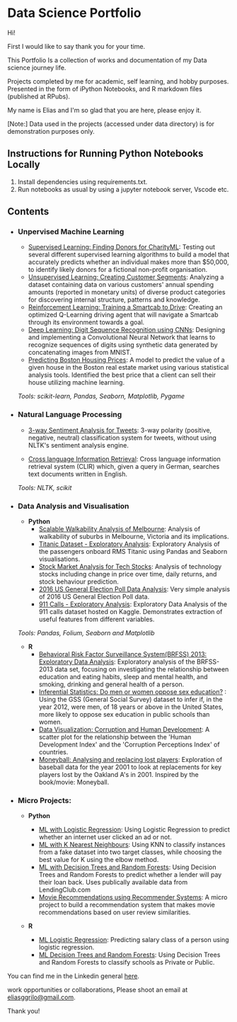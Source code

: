 # Data Science Portfolio

Hi!

First I would like to say thank you for your time.

This Portfolio Is a collection of works and documentation of my Data science journey life. 

Projects completed by me for academic, self learning, and hobby purposes. 
Presented in the form of iPython Notebooks, and R markdown files (published at RPubs).

My name is Elias and I'm so glad that you are here, please enjoy it.

[Note:] Data used in the projects (accessed under data directory) is for demonstration purposes only.

## Instructions for Running Python Notebooks Locally
1. Install dependencies using requirements.txt.
2. Run notebooks as usual by using a jupyter notebook server, Vscode etc.

## Contents

- ###  Unpervised Machine Learning

	
	- [Supervised Learning: Finding Donors for CharityML](): Testing out several different supervised learning algorithms to build a model that accurately predicts whether an individual makes more than $50,000, to identify likely donors for a fictional non-profit organisation.
	- [Unsupervised Learning: Creating Customer Segments](): Analyzing a dataset containing data on various customers' annual spending amounts (reported in monetary units) of diverse product categories for discovering internal structure, patterns and knowledge.
	- [Reinforcement Learning: Training a Smartcab to Drive](): Creating an optimized Q-Learning driving agent that will navigate a Smartcab through its environment towards a goal.
	- [Deep Learning: Digit Sequence Recognition using CNNs]():  Designing and implementing a Convolutional Neural Network that learns to recognize sequences of digits using synthetic data generated by concatenating images from MNIST.
	- [Predicting Boston Housing Prices](): A model to predict the value of a given house in the Boston real estate market using various statistical analysis tools. Identified the best price that a client can sell their house utilizing machine learning.

	_Tools: scikit-learn, Pandas, Seaborn, Matplotlib, Pygame_ 

- ### Natural Language Processing

	- [3-way Sentiment Analysis for Tweets](): 3-way polarity (positive, negative, neutral) classification system for tweets, without using NLTK's sentiment analysis engine.

	- [Cross language Information Retrieval](): Cross language information retrieval system (CLIR) which, given a query in German, searches text documents written in English.

	_Tools: NLTK, scikit_

- ### Data Analysis and Visualisation
	- __Python__
		- [Scalable Walkability Analysis of Melbourne](): Analysis of walkability of suburbs in Melbourne, Victoria and its implications.
		- [Titanic Dataset - Exploratory Analysis](): Exploratory Analysis of the passengers onboard RMS Titanic using Pandas and Seaborn visualisations.
		- [Stock Market Analysis for Tech Stocks](): Analysis of technology stocks including change in price over time, daily returns, and stock behaviour prediction.
		- [2016 US General Election Poll Data Analysis](): Very simple analysis of 2016 US General Election Poll data.
		- [911 Calls - Exploratory Analysis](): Exploratory Data Analysis of the 911 calls dataset hosted on Kaggle. Demonstrates extraction of useful features from different variables.
		
	_Tools: Pandas, Folium, Seaborn and Matplotlib_

	- __R__ 
		- [Behavioral Risk Factor Surveillance System(BRFSS) 2013: Exploratory Data Analysis](): Exploratory analysis of the BRFSS-2013 data set, focusing on investigating the relationship between education and eating habits, sleep and mental health, and smoking, drinking and general health of a person. 
		- [Inferential Statistics: Do men or women oppose sex education?]() : Using the GSS (General Social Survey) dataset to infer if, in the year 2012, were men, of 18 years or above in the United States, more likely to oppose sex education in public schools than women.
		- [Data Visualization: Corruption and Human Development](): A scatter plot for the relationship between the 'Human Development Index' and the 'Corruption Perceptions Index' of countries.
		- [Moneyball: Analysing and replacing lost players](): Exploration of baseball data for the year 2001 to look at replacements for key players lost by the Oakland A's in 2001. Inspired by the book/movie: Moneyball.
	

- ### Micro Projects: 

	- __Python__
		- [ML with Logistic Regression](https://github.com/sajal2692/data-science-portfolio/blob/master/ML%20Micro%20Projects/Machine%20Learning%20with%20Logistic%20Regression.ipynb): Using Logistic Regression to predict whether an internet user clicked an ad or not.
		- [ML with K Nearest Neighbours](): Using KNN to classify instances from a fake dataset into two target classes, while choosing the best value for K using the elbow method.
		- [ML with Decision Trees and Random Forests](): Using Decision Trees and Random Forests to predict whether a lender will pay their loan back. Uses publically available data from LendingClub.com
		- [Movie Recommendations using Recommender Systems](): A micro project to build a recommendation system that makes movie recommendations based on user review similarities. 

	- __R__
		- [ML Logistic Regression](): Predicting salary class of a person using logistic regression.
		- [ML Decision Trees and Random Forests](): Using Decision Trees and Random Forests to classify schools as Private or Public.

You can find me in the Linkedin general [here](https://www.linkedin.com/in/eliasgrilo/).

work opportunities or collaborations, Please shoot an email at eliasggrilo@gmail.com.

Thank you!
